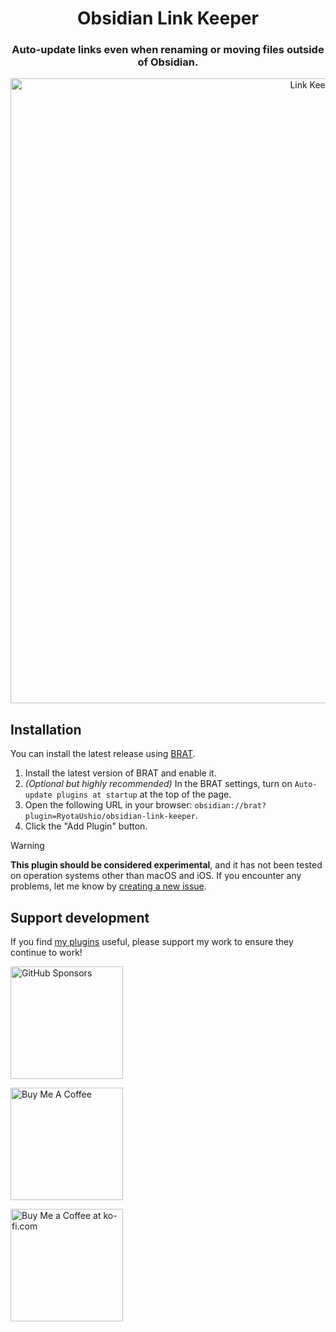 <h1 align="center">Obsidian Link Keeper</h1>
<h3 align="center">Auto-update links even when renaming or moving files outside of Obsidian.</h3>
<p align="center">
<img style="align:center;" src="https://github.com/RyotaUshio/obsidian-link-keeper/assets/72342591/6b0ed1df-191f-483c-a62b-67c1d47681c3" alt="Link Keeper Demo" width="1000" />
</p>

## Installation

You can install the latest release using [BRAT](https://github.com/TfTHacker/obsidian42-brat).

1. Install the latest version of BRAT and enable it.
2. _(Optional but highly recommended)_ In the BRAT settings, turn on `Auto-update plugins at startup` at the top of the page.
3. Open the following URL in your browser: `obsidian://brat?plugin=RyotaUshio/obsidian-link-keeper`.
4. Click the "Add Plugin" button.

> [!warning]
> **This plugin should be considered experimental**, and it has not been tested on operation systems other than macOS and iOS. If you encounter any problems, let me know by [creating a new issue](https://github.com/RyotaUshio/obsidian-link-keeper/issues/new).

## Support development

If you find [my plugins](https://ryotaushio.github.io/the-hobbyist-dev/) useful, please support my work to ensure they continue to work!

<a href="https://github.com/sponsors/RyotaUshio" target="_blank"><img src="https://img.shields.io/static/v1?label=Sponsor&message=%E2%9D%A4&logo=GitHub&color=%23fe8e86" alt="GitHub Sponsors" style="width: 180px; height:auto;"></a>

<a href="https://www.buymeacoffee.com/ryotaushio" target="_blank"><img src="https://cdn.buymeacoffee.com/buttons/v2/default-yellow.png" alt="Buy Me A Coffee" style="width: 180px; height:auto;"></a>

<a href='https://ko-fi.com/E1E6U7CJZ' target='_blank'><img height='36' style='border:0px; width: 180px; height:auto;' src='https://storage.ko-fi.com/cdn/kofi2.png?v=3' border='0' alt='Buy Me a Coffee at ko-fi.com' /></a>
